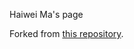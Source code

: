 Haiwei Ma's page

Forked from [this repository](https://github.com/academicpages/academicpages.github.io). 

